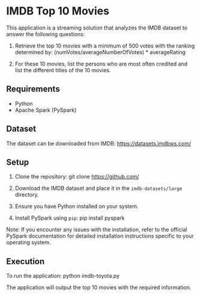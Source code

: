# IMDB Top 10 Movies

This application is a streaming solution that analyzes the IMDB dataset to answer the following questions:

1. Retrieve the top 10 movies with a minimum of 500 votes with the ranking determined by:
   (numVotes/averageNumberOfVotes) * averageRating

2. For these 10 movies, list the persons who are most often credited and list the
   different titles of the 10 movies.

## Requirements

- Python
- Apache Spark (PySpark)

## Dataset

The dataset can be downloaded from IMDB: https://datasets.imdbws.com/

## Setup

1. Clone the repository: git clone https://github.com/

2. Download the IMDB dataset and place it in the `imdb-datasets/large` directory.

3. Ensure you have Python installed on your system.

4. Install PySpark using `pip`: pip install pyspark

Note: If you encounter any issues with the installation, refer to the official PySpark documentation for detailed installation instructions specific to your operating system.

## Execution

To run the application: python imdb-toyota.py

The application will output the top 10 movies with the required information.

